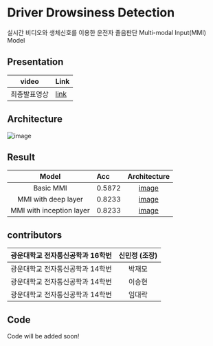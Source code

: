 # Driver Drowsiness Detection

실시간 비디오와 생체신호를 이용한 운전자 졸음판단 Multi-modal Input(MMI) Model

## Presentation
|video|Link|
|:---:|:---|
|최종발표영상|[link](https://youtu.be/jO4RC7kcs68)|

## Architecture
![image](https://user-images.githubusercontent.com/41895063/92747155-e33d4280-f3be-11ea-8ae5-e9918862d700.png)

## Result
|Model|Acc|Architecture|
|:---:|:---|:---:|
|Basic MMI|0.5872|[image](https://github.com/minjung-s/Driver-drowsiness-detection/blob/master/image/basicMMI.jpg)|
|MMI with deep layer|0.8233|[image](https://github.com/minjung-s/Driver-drowsiness-detection/blob/master/image/deepMMI.jpg)|
|MMI with inception layer|0.8233|[image](https://github.com/minjung-s/Driver-drowsiness-detection/blob/master/image/inceptionMMI.jpg)|

## contributors

|광운대학교 전자통신공학과 16학번|신민정 (조장)|
|:---|:---:|
|광운대학교 전자통신공학과 14학번|박재모|
|광운대학교 전자통신공학과 14학번|이승현|
|광운대학교 전자통신공학과 14학번|임대락|

## Code
Code will be added soon!


